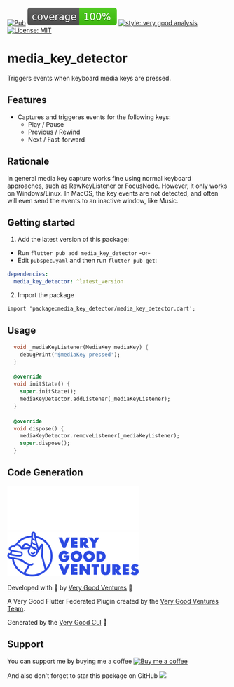 [![Pub][pub_badge]][pub_link]
![coverage][coverage_badge]
[![style: very good analysis][very_good_analysis_badge]][very_good_analysis_link]
[![License: MIT][license_badge]][license_link]

# media_key_detector

Triggers events when keyboard media keys are pressed.

## Features

- Captures and triggeres events for the following keys:
  - Play / Pause
  - Previous / Rewind
  - Next / Fast-forward

## Rationale

In general media key capture works fine using normal keyboard approaches, such
as RawKeyListener or FocusNode. However, it only works on Windows/Linux. In
MacOS, the key events are not detected, and often will even send the events to
an inactive window, like Music.

## Getting started

1. Add the latest version of this package:

- Run `flutter pub add media_key_detector` -or-
- Edit `pubspec.yaml` and then run `flutter pub get`:

```yaml
dependencies:
  media_key_detector: ^latest_version
```

2. Import the package

```
import 'package:media_key_detector/media_key_detector.dart';
```

## Usage

```dart
  void _mediaKeyListener(MediaKey mediaKey) {
    debugPrint('$mediaKey pressed');
  }

  @override
  void initState() {
    super.initState();
    mediaKeyDetector.addListener(_mediaKeyListener);
  }

  @override
  void dispose() {
    mediaKeyDetector.removeListener(_mediaKeyListener);
    super.dispose();
  }
```

## Code Generation

[![Very Good Ventures][logo_white]][very_good_ventures_link_dark]
[![Very Good Ventures][logo_black]][very_good_ventures_link_light]

Developed with 💙 by [Very Good Ventures][very_good_ventures_link] 🦄

A Very Good Flutter Federated Plugin created by the [Very Good Ventures Team][very_good_ventures_link].

Generated by the [Very Good CLI][very_good_cli_link] 🤖

## Support

You can support me by buying me a coffee <a href="https://www.buymeacoffee.com/honeydoodat"><img src="https://www.buymeacoffee.com/assets/img/custom_images/yellow_img.png" alt="Buy me a coffee" width="100" /></a>

And also don't forget to star this package on GitHub <a href="https://github.com/holotrek/media_key_detector"><img src="https://img.shields.io/github/stars/holotrek/media_key_detector?logo=github&style=flat-square"></a>

[pub_badge]: https://img.shields.io/pub/v/media_key_detector
[pub_link]: https://pub.dev/packages/media_key_detector
[coverage_badge]: coverage_badge.svg
[license_badge]: https://img.shields.io/badge/license-MIT-blue.svg
[license_link]: https://opensource.org/licenses/MIT
[logo_black]: https://raw.githubusercontent.com/VGVentures/very_good_brand/main/styles/README/vgv_logo_black.png#gh-light-mode-only
[logo_white]: https://raw.githubusercontent.com/VGVentures/very_good_brand/main/styles/README/vgv_logo_white.png#gh-dark-mode-only
[very_good_analysis_badge]: https://img.shields.io/badge/style-very_good_analysis-B22C89.svg
[very_good_analysis_link]: https://pub.dev/packages/very_good_analysis
[very_good_cli_link]: https://github.com/VeryGoodOpenSource/very_good_cli
[very_good_ventures_link]: https://verygood.ventures/?utm_source=github&utm_medium=banner&utm_campaign=core
[very_good_ventures_link_dark]: https://verygood.ventures/?utm_source=github&utm_medium=banner&utm_campaign=core#gh-dark-mode-only
[very_good_ventures_link_light]: https://verygood.ventures/?utm_source=github&utm_medium=banner&utm_campaign=core#gh-light-mode-only
